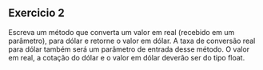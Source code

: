 ## Exercicio 2  

Escreva um método que converta um valor em real (recebido em um parâmetro), para dólar e retorne o valor em dólar. A taxa de conversão real para dólar também será um parâmetro de entrada desse método. O valor em real, a cotação do dólar e o valor em dólar deverão ser do tipo float.
